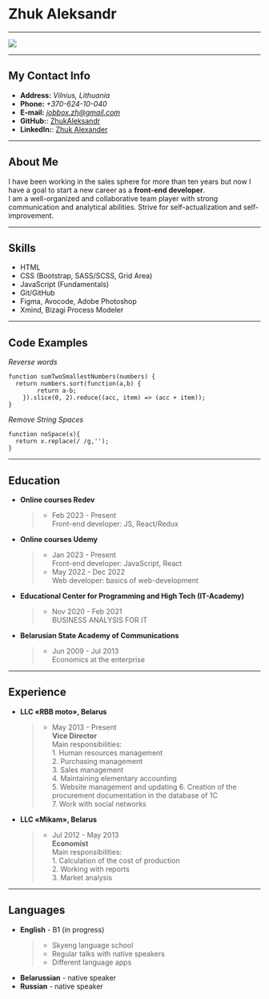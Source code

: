 # Zhuk Aleksandr
********* 
![](https://media.licdn.com/dms/image/C4E03AQFl3mI6gLDQ9w/profile-displayphoto-shrink_800_800/0/1657738699849?e=1683763200&v=beta&t=kvpN9m2yYmnFp3MyR-atDRbvIw8sPzzKjn8vwyKCeUo)
********* 
## My Contact Info
+ **Address:** *Vilnius, Lithuania*
+ **Phone:** *+370-624-10-040*
+ **E-mail:** *<jobbox.zh@gmail.com>*
+ **GitHub:**: [ZhukAleksandr](https://github.com/ZhukAleksandr)
+ **LinkedIn:**: [Zhuk Alexander](https://www.linkedin.com/in/zhuk-alexander-7a4095208/)
********* 
## About Me
 I have been working in the sales sphere for more than ten years but now I have a goal to start a new career as a **front-end developer**.    
  I am a well-organized and collaborative team player with strong communication and analytical abilities. Strive for self-actualization and self-improvement.
********* 
## Skills
- HTML
- CSS (Bootstrap, SASS/SCSS, Grid Area)
- JavaScript (Fundamentals)
- Git/GitHub 
- Figma, Avocode, Adobe Photoshop
- Xmind, Bizagi Process Modeler
********* 
## Code Examples
*Reverse words*
``` 
function sumTwoSmallestNumbers(numbers) {  
  return numbers.sort(function(a,b) {
        return a-b;
    }).slice(0, 2).reduce((acc, item) => (acc + item));
}
```
*Remove String Spaces*
```
function noSpace(x){
  return x.replace(/ /g,'');
}
```
********* 
## Education
+ **Online courses Redev** 
  > + Feb 2023 - Present  
    Front-end developer: JS,
React/Redux
+ **Online courses Udemy** 
  >  + Jan 2023 - Present  
    Front-end developer: JavaScript,
React
  >  + May 2022 - Dec 2022  
    Web developer: basics of web-development
+ **Educational Center for Programming
and High Tech (IT-Academy)**
  >  + Nov 2020 - Feb 2021  
    BUSINESS ANALYSIS FOR IT
+ **Belarusian State Academy of
Communications**
  >  + Jun 2009 - Jul 2013  
    Economics at the enterprise

********* 
## Experience
+ **LLC «RBB moto», Belarus**
  >  + May 2013 - Present  
    **Vice Director**  
    Main responsibilities:  
      1. Human resources management  
      2. Purchasing management  
      3. Sales management  
      4. Maintaining elementary accounting  
      5. Website management and updating
      6. Creation of the procurement documentation in the database of 1C  
      7. Work with social networks
+ **LLC «Mikam», Belarus**
  >  + Jul 2012 - May 2013  
    **Economist**  
    Main responsibilities:  
      1. Calculation of the cost of production  
      2. Working with reports  
      3. Market analysis  

********* 
## Languages
+ **English** - B1 (in progress)
  >+ Skyeng language school   
  >+ Regular talks with native speakers  
  >+ Different language apps
+ **Belarussian** - native speaker
+ **Russian** - native speaker    


